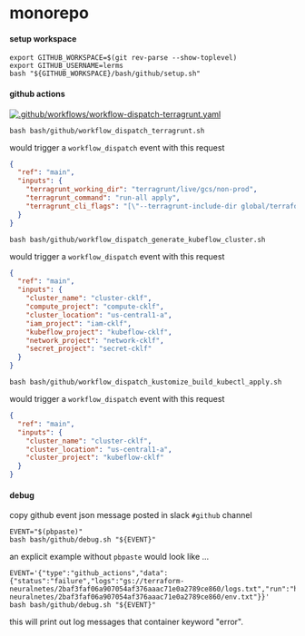 # monorepo

#### setup workspace

```
export GITHUB_WORKSPACE=$(git rev-parse --show-toplevel)
export GITHUB_USERNAME=lerms
bash "${GITHUB_WORKSPACE}/bash/github/setup.sh"
```

#### github actions

[![.github/workflows/workflow-dispatch-terragrunt.yaml](https://github.com/neuralnetes/monorepo/actions/workflows/workflow-dispatch-terragrunt.yaml/badge.svg)](https://github.com/neuralnetes/monorepo/actions/workflows/workflow-dispatch-terragrunt.yaml)

```shell script
bash bash/github/workflow_dispatch_terragrunt.sh
```

would trigger a `workflow_dispatch` event with this request

```json
{
  "ref": "main",
  "inputs": {
    "terragrunt_working_dir": "terragrunt/live/gcs/non-prod",
    "terragrunt_command": "run-all apply",
    "terragrunt_cli_flags": "[\"--terragrunt-include-dir global/terraform/**/**\",\"--terragrunt-include-dir global/iam/**/**\",\"--terragrunt-include-dir global/secret/**/**\",\"--terragrunt-include-dir global/network/**/**\",\"--terragrunt-include-dir global/data/**/**\",\"--terragrunt-include-dir global/compute/**/**\",\"--terragrunt-include-dir us-central1/network/**/**\",\"--terragrunt-include-dir us-central1/data/**/**\",\"--terragrunt-include-dir us-central1/compute/**/**\"]"
  }
}
```

```shell script
bash bash/github/workflow_dispatch_generate_kubeflow_cluster.sh
```

would trigger a `workflow_dispatch` event with this request

```json
{
  "ref": "main",
  "inputs": {
    "cluster_name": "cluster-cklf",
    "compute_project": "compute-cklf",
    "cluster_location": "us-central1-a",
    "iam_project": "iam-cklf",
    "kubeflow_project": "kubeflow-cklf",
    "network_project": "network-cklf",
    "secret_project": "secret-cklf"
  }
}
```


```shell script
bash bash/github/workflow_dispatch_kustomize_build_kubectl_apply.sh
```

would trigger a `workflow_dispatch` event with this request

```json
{
  "ref": "main",
  "inputs": {
    "cluster_name": "cluster-cklf",
    "cluster_location": "us-central1-a",
    "cluster_project": "kubeflow-cklf"
  }
}
```

#### debug

copy github event json message posted in slack `#github` channel

```shell script
EVENT="$(pbpaste)"
bash bash/github/debug.sh "${EVENT}"
```

an explicit example without `pbpaste` would look like ...

```shell script
EVENT='{"type":"github_actions","data":{"status":"failure","logs":"gs://terraform-neuralnetes/2baf3faf06a907054af376aaac71e0a2789ce860/logs.txt","run":"https://github.com/neuralnetes/monorepo/actions/runs/889505371","env":"gs://terraform-neuralnetes/2baf3faf06a907054af376aaac71e0a2789ce860/env.txt"}}'
bash bash/github/debug.sh "${EVENT}"
```

this will print out log messages that container keyword "error".
